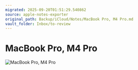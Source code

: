 ```yaml
---
migrated: 2025-09-20T01:51:29.540862
source: apple-notes-exporter
original_path: Backup/iCloud/Notes/MacBook Pro, M4 Pro.md
vault_folder: Inbox/to-review
---
```

# MacBook Pro, M4 Pro

![MacBook Pro, M4 Pro](images/MacBook%20Pro,%20M4%20Pro.jpeg)

